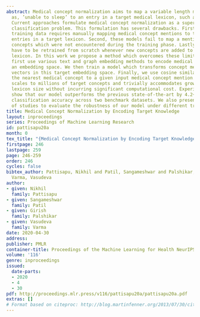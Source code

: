 ```yaml
---
abstract: Medical concept normalization aims to map a variable length message such
  as, ’unable to sleep’ to an entry in a target medical lexicon, such as ’Insomnia’.
  Current approaches formulate medical concept normalization as a supervised text
  classification problem. This formulation has several drawbacks. First, creating
  training data requires manually mapping medical concept mentions to their corresponding
  entries in a target lexicon. Second, these models fail to map a mention to the target
  concepts which were not encountered during the training phase. Lastly, these models
  have to be retrained from scratch whenever new concepts are added to the target
  lexicon. In this work we propose a method which overcomes these limitations. We
  first use various text and graph embedding methods to encode medical concepts into
  an embedding space. We then train a model which transforms concept mentions into
  vectors in this target embedding space. Finally, we use cosine similarity to find
  the nearest medical concept to a given input medical concept mention. Our model
  scales to millions of target concepts and trivially accommodates growing target
  lexicon size without incurring significant computational cost. Experimental results
  show that our model outperforms the previous state-of-the-art by 4.2{%} and 6.3{%}
  classification accuracy across two benchmark datasets. We also present a variety
  of studies to evaluate the robustness of our model under different training conditions.
title: Medical Concept Normalization by Encoding Target Knowledge
layout: inproceedings
series: Proceedings of Machine Learning Research
id: pattisapu20a
month: 0
tex_title: "{Medical Concept Normalization by Encoding Target Knowledge}"
firstpage: 246
lastpage: 259
page: 246-259
order: 246
cycles: false
bibtex_author: Pattisapu, Nikhil and Patil, Sangameshwar and Palshikar, Girish and
  Varma, Vasudeva
author:
- given: Nikhil
  family: Pattisapu
- given: Sangameshwar
  family: Patil
- given: Girish
  family: Palshikar
- given: Vasudeva
  family: Varma
date: 2020-04-30
address: 
publisher: PMLR
container-title: Proceedings of the Machine Learning for Health NeurIPS Workshop
volume: '116'
genre: inproceedings
issued:
  date-parts:
  - 2020
  - 4
  - 30
pdf: http://proceedings.mlr.press/v116/pattisapu20a/pattisapu20a.pdf
extras: []
# Format based on citeproc: http://blog.martinfenner.org/2013/07/30/citeproc-yaml-for-bibliographies/
---
```

